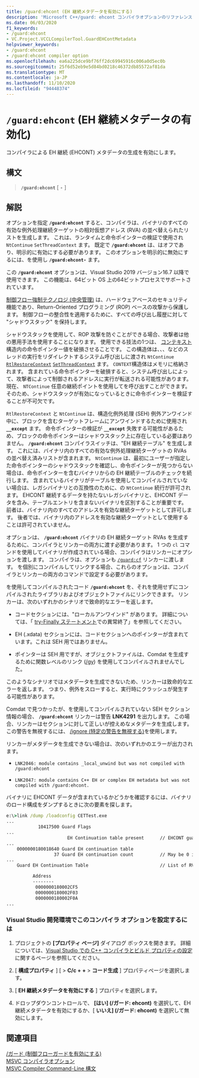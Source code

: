 ```yaml
---
title: /guard:ehcont (EH 継続メタデータを有効にする)
description: 'Microsoft C++/guard: ehcont コンパイラオプションのリファレンスガイド。'
ms.date: 06/03/2020
f1_keywords:
- /guard:ehcont
- VC.Project.VCCLCompilerTool.GuardEHContMetadata
helpviewer_keywords:
- /guard:ehcont
- /guard:ehcont compiler option
ms.openlocfilehash: ea6a225dce9bf76ff2dc69945916c006a0d5ec0b
ms.sourcegitcommit: 25f6d52eb9e5d84bd0218c46372db85572af81da
ms.translationtype: MT
ms.contentlocale: ja-JP
ms.lasthandoff: 11/10/2020
ms.locfileid: "94448374"
---
```

# <a name="guardehcont-enable-eh-continuation-metadata"></a>`/guard:ehcont` (EH 継続メタデータの有効化)

コンパイラによる EH 継続 (EHCONT) メタデータの生成を有効にします。

## <a name="syntax"></a>構文

> **`/guard:ehcont`** [ **`-`** ]

## <a name="remarks"></a>解説

オプションを指定 **`/guard:ehcont`** すると、コンパイラは、バイナリのすべての有効な例外処理継続ターゲットの相対仮想アドレス (RVA) の並べ替えられたリストを生成します。 これは、ランタイムと命令ポインターの検証で使用され `NtContinue` `SetThreadContext` ます。 既定で **`/guard:ehcont`** は、はオフであり、明示的に有効にする必要があります。 このオプションを明示的に無効にするには、を使用し **`/guard:ehcont-`** ます。

この **`/guard:ehcont`** オプションは、Visual Studio 2019 バージョン16.7 以降で使用できます。 この機能は、64ビット OS 上の64ビットプロセスでサポートされています。

[制御フロー強制テクノロジ (中央管理)](https://software.intel.com/sites/default/files/managed/4d/2a/control-flow-enforcement-technology-preview.pdf) は、ハードウェアベースのセキュリティ機能であり、Return-Oriented プログラミング (ROP) ベースの攻撃から保護します。 制御フローの整合性を適用するために、すべての呼び出し履歴に対して "シャドウスタック" を保持します。

シャドウスタックを使用して、ROP 攻撃を防ぐことができる場合、攻撃者は他の悪用手法を使用することになります。 使用できる技法の1つは、 [コンテキスト](/windows/win32/api/winnt/ns-winnt-context) 構造内の命令ポインター値を破損させることです。 この構造体は、、、などのスレッドの実行をリダイレクトするシステム呼び出しに渡され `NtContinue` [`RtlRestoreContext`](/windows/win32/api/winnt/nf-winnt-rtlrestorecontext) [`SetThreadContext`](/windows/win32/api/processthreadsapi/nf-processthreadsapi-setthreadcontext) ます。 `CONTEXT`構造体はメモリに格納されます。 含まれている命令ポインターを破損すると、システム呼び出しによって、攻撃者によって制御されるアドレスに実行が転送される可能性があります。 現在、 `NTContinue` 任意の継続ポイントを使用してを呼び出すことができます。 そのため、シャドウスタックが有効になっているときに命令ポインターを検証することが不可欠です。

`RtlRestoreContext` と `NtContinue` は、構造化例外処理 (SEH) 例外アンワインド中に、ブロックを含むターゲットフレームにアンワインドするために使用され **`__except`** ます。 命令ポインターの検証が **`__except`** 失敗する可能性があるため、ブロックの命令ポインターはシャドウスタック上に存在している必要はありません。 **`/guard:ehcont`** コンパイラスイッチは、"EH 継続テーブル" を生成します。 これには、バイナリ内のすべての有効な例外処理継続ターゲットの RVAs の並べ替え済みリストが含まれます。 `NtContinue` は、最初にユーザーが指定した命令ポインターのシャドウスタックを確認し、命令ポインターが見つからない場合は、命令ポインターを含むバイナリからの EH 継続テーブルのチェックを続行します。 含まれているバイナリがテーブルを使用してコンパイルされていない場合は、レガシバイナリとの互換性のために、の `NtContinue` 続行が許可されます。 EHCONT 継続するデータを持たないレガシバイナリと、EHCONT データを含み、テーブルエントリを含まないバイナリを区別することが重要です。 前者は、バイナリ内のすべてのアドレスを有効な継続ターゲットとして許可します。 後者では、バイナリ内のアドレスを有効な継続ターゲットとして使用することは許可されていません。

オプションは、 **`/guard:ehcont`** バイナリの EH 継続ターゲット RVAs を生成するために、コンパイラとリンカーの両方に渡す必要があります。 1 つの `cl` コマンドを使用してバイナリが作成されている場合、コンパイラはリンカーにオプションを渡します。 コンパイラは、オプションも [`/guard:cf`](guard-enable-control-flow-guard.md) リンカーに渡します。 を個別にコンパイルしてリンクする場合、これらのオプションは、コンパイラとリンカーの両方のコマンドで設定する必要があります。

を使用してコンパイルされたコード **`/guard:ehcont`** を、それを使用せずにコンパイルされたライブラリおよびオブジェクトファイルにリンクできます。 リンカーは、次のいずれかのシナリオで致命的なエラーを返します。

- コードセクションには、"ローカルアンワインド" があります。 詳細については、「 [try-Finally ステートメント](../../cpp/try-finally-statement.md#abnormal-termination)での異常終了」を参照してください。

- EH (.xdata) セクションには、コードセクションへのポインターが含まれています。これは SEH 用ではありません。

- ポインターは SEH 用ですが、オブジェクトファイルは、Comdat を生成するために関数レベルのリンク ([/gy](gy-enable-function-level-linking.md)) を使用してコンパイルされませんでした。

このようなシナリオではメタデータを生成できないため、リンカーは致命的なエラーを返します。 つまり、例外をスローすると、実行時にクラッシュが発生する可能性があります。

Comdat で見つかったが、を使用してコンパイルされていない SEH セクション情報の場合、 **`/guard:ehcont`** リンカーは警告 **LNK4291** を出力します。 この場合、リンカーはセクションに対して正しいが控えめなメタデータを生成します。 この警告を無視するには、 [/ignore (特定の警告を無視する)](ignore-ignore-specific-warnings.md)を使用します。

リンカーがメタデータを生成できない場合は、次のいずれかのエラーが出力されます。

- `LNK2046: module contains _local_unwind but was not compiled with /guard:ehcont`

- `LNK2047: module contains C++ EH or complex EH metadata but was not compiled with /guard:ehcont.`

バイナリに EHCONT データが含まれているかどうかを確認するには、バイナリのロード構成をダンプするときに次の要素を探します。

```cmd
e:\>link /dump /loadconfig CETTest.exe
...
            10417500 Guard Flags
...
                       EH Continuation table present      // EHCONT guard flag present
...
    0000000180018640 Guard EH continuation table
                  37 Guard EH continuation count          // May be 0 if no exception handling is used in the binary. Still counts has having EHCONT data.
...
    Guard EH Continuation Table                           // List of RVAs

          Address
          --------
           0000000180002CF5
           0000000180002F03
           0000000180002F0A
...
```

### <a name="to-set-this-compiler-option-in-the-visual-studio-development-environment"></a>Visual Studio 開発環境でこのコンパイラ オプションを設定するには

1. プロジェクトの **[プロパティ ページ]** ダイアログ ボックスを開きます。 詳細については、[Visual Studio での C++ コンパイラとビルド プロパティの設定](../working-with-project-properties.md)に関するページを参照してください。

1. [ **構成プロパティ** ] [  >  **C/c + +**  >  **コード生成** ] プロパティページを選択します。

1. [ **EH 継続メタデータを有効にする** ] プロパティを選択します。

1. ドロップダウンコントロールで、 **[はい] (/ガード: ehcont)** を選択して、EH 継続メタデータを有効にするか、[ **いいえ] (/ガード: ehcont)** を選択して無効にします。

## <a name="see-also"></a>関連項目

[/ガード (制御フローガードを有効にする)](guard-enable-control-flow-guard.md)\
[MSVC コンパイラオプション](compiler-options.md)\
[MSVC Compiler Command-Line 構文](compiler-command-line-syntax.md)

